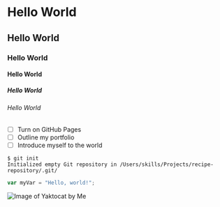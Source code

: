 # Hello World
## Hello World
### Hello World
#### Hello World
##### Hello World
###### Hello World

- [ ] Turn on GitHub Pages
- [ ] Outline my portfolio
- [ ] Introduce myself to the world

```
$ git init
Initialized empty Git repository in /Users/skills/Projects/recipe-repository/.git/
```

``` javascript
var myVar = "Hello, world!";
```

![Image of Yaktocat by Me](https://octodex.github.com/images/yaktocat.png)
